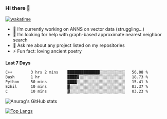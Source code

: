 ### Hi there 👋

[![wakatime](https://wakatime.com/badge/user/8906da98-c623-4aff-ac00-99cb42e09b38.svg)](https://wakatime.com/@8906da98-c623-4aff-ac00-99cb42e09b38)

- 🔭 I’m currently working on ANNS on vector data (struggling...)
- 🤔 I’m looking for help with graph-based approximate nearest neighbor search
- 💬 Ask me about any project listed on my repositories
- ⚡ Fun fact: loving ancient poetry


**Last 7 Days**
<!--START_SECTION:waka-->

```txt
C++        3 hrs 2 mins    ██████████████░░░░░░░░░░░   56.08 %
Bash       1 hr            ████▓░░░░░░░░░░░░░░░░░░░░   18.73 %
Python     50 mins         ████░░░░░░░░░░░░░░░░░░░░░   15.41 %
Ezhil      10 mins         █░░░░░░░░░░░░░░░░░░░░░░░░   03.37 %
C          10 mins         ▓░░░░░░░░░░░░░░░░░░░░░░░░   03.23 %
```

<!--END_SECTION:waka-->

![Anurag's GitHub stats](https://github-readme-stats.vercel.app/api?username=matchyc&count_private=true&show_icons=true&theme=vue)

[![Top Langs](https://github-readme-stats.vercel.app/api/top-langs/?username=matchyc&langs_count=4&&hide=perl,raku,html,javascript,shell,roff,prolog)](https://github.com/anuraghazra/github-readme-stats)
